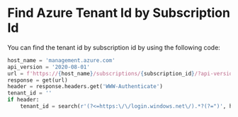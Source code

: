 # Find Azure Tenant Id by Subscription Id

You can find the tenant id by subscription id by using the following code:

```python
host_name = 'management.azure.com'
api_version = '2020-08-01'
url = f'https://{host_name}/subscriptions/{subscription_id}/?api-version={api_version}'
response = get(url)
header = response.headers.get('WWW-Authenticate')
tenant_id = ''
if header:
    tenant_id = search(r'(?<=https:\/\/login.windows.net\/).*?(?=")', header).group()
```
